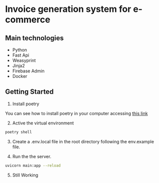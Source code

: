 # Invoice generation system for e-commerce

## Main technologies

- Python
- Fast Api
- Weasyprint
- Jinja2
- Firebase Admin
- Docker

## Getting Started

1. Install poetry

You can see how to install poetry in your computer accessing [this link](https://python-poetry.org/docs/main#installation)

2. Active the virtual environment

```bash
poetry shell
```

3. Create a .env.local file in the root directory following the
env.example file.

4. Run the the server.

```bash
uvicorn main:app --reload
```

5. Still Working
